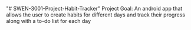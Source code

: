 "# SWEN-3001-Project-Habit-Tracker" 
Project Goal: An android app that allows the user to create habits for different days and track their progress along with a to-do list for each day
